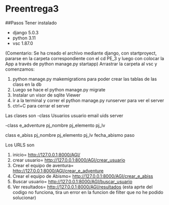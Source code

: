 # Preentrega3
##Pasos
Tener instalado 
- django 5.0.3 
- python 3.11
- vsc 1.87.0

(Comentario: Se ha creado el archivo mediante django, con startproyect, pararse en la carpeta correspondiente con el cd PE_3 y luego con colocar la App a través de python manage.py startapp)
Arrastrar la carpeta al vsc y comenzamos:

1. python manage.py makemigrations para poder crear las tablas de las class en la db
2. Luego se hace el python manage.py migrate
3. Instalar un visor de sqlite Viewer 
4. ir a la terminal y correr el python manage.py runserver para ver el server
5. ctrl+C para cerrar el server

Las clases son
-class Usuarios 
    usuario
    email 
    uids 
    server
    
-class e_adventure 
   pj_nombre
   pj_elemento
   pj_lv 
   
class e_abiss
   pj_nombre
   pj_elemento
   pj_lv
   fecha_abismo
   paso


Los URLS son
1. inicio= http://127.0.0.1:8000/AGI/
2. crear usuario= http://127.0.0.1:8000/AGI/crear_usuario
3. Crear el equipo de aventura= http://127.0.0.1:8000/AGI/crear_e_adventure
4. Crear el equipo de Abismo= http://127.0.0.1:8000/AGI/crear_e_abiss
5. Buscar usuario= http://127.0.0.1:8000/AGI/buscar_usuario
6. Ver resultados= http://127.0.0.1:8000/AGI/resultados  (esta aprte del codigo no funciona, tira un error en la funcion de filter que no he podido solucionar)

